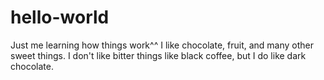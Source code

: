 # hello-world
Just me learning how things work^^
I like chocolate, fruit, and many other sweet things. I don't like bitter things like black coffee, but I do like dark chocolate.
